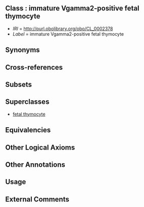 
## Class : immature Vgamma2-positive fetal thymocyte

 * *IRI* = http://purl.obolibrary.org/obo/CL_0002378
 * *Label* = immature Vgamma2-positive fetal thymocyte

## Synonyms


## Cross-references


## Subsets


## Superclasses

 * [fetal thymocyte](../../CL/04/CL_0002404.md)

## Equivalencies


## Other Logical Axioms


## Other Annotations


## Usage


## External Comments

